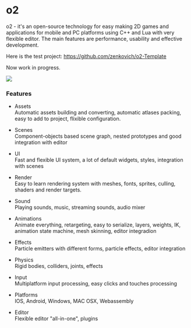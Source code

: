 # o2

o2 - it's an open-source technology for easy making 2D games and applications for mobile and PC platforms using C++ and Lua with very flexible editor. The main features are performance, usability and effective development.

Here is the test project: https://github.com/zenkovich/o2-Template

Now work in progress.

![](https://github.com/zenkovich/o2/blob/master/editor.png)

### Features
- Assets  
Automatic assets building and converting, automatic atlases packing, easy to add to project, flixible configuration.

- Scenes  
Component-objects based scene graph, nested prototypes and good integration with editor

- UI  
Fast and flexible UI system, a lot of default widgets, styles, integration with scenes

- Render  
Easy to learn rendering system with meshes, fonts, sprites, culling, shaders and render targets.

- Sound  
Playing sounds, music, streaming sounds, audio mixer

- Animations  
Animate everything, retargeting, easy to serialize, layers, weights, IK, animation state machine, mesh skinning, editor integradion

- Effects  
Particle emitters with different forms, particle effects, editor integration

- Physics  
Rigid bodies, colliders, joints, effects

- Input  
Multiplatform input processing, easy clicks and touches processing

- Platforms  
IOS, Android, Windows, MAC OSX, Webassembly

- Editor  
Flexible editor "all-in-one", plugins
